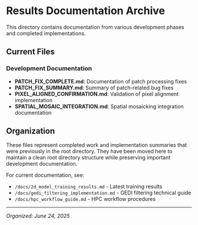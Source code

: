 # Results Documentation Archive

This directory contains documentation from various development phases and completed implementations.

## Current Files

### Development Documentation
- **PATCH_FIX_COMPLETE.md**: Documentation of patch processing fixes
- **PATCH_FIX_SUMMARY.md**: Summary of patch-related bug fixes  
- **PIXEL_ALIGNED_CONFIRMATION.md**: Validation of pixel alignment implementation
- **SPATIAL_MOSAIC_INTEGRATION.md**: Spatial mosaicking integration documentation

## Organization

These files represent completed work and implementation summaries that were previously in the root directory. They have been moved here to maintain a clean root directory structure while preserving important development documentation.

For current documentation, see:
- `/docs/2d_model_training_results.md` - Latest training results
- `/docs/gedi_filtering_implementation.md` - GEDI filtering technical guide
- `/docs/hpc_workflow_guide.md` - HPC workflow procedures

---
*Organized: June 24, 2025*